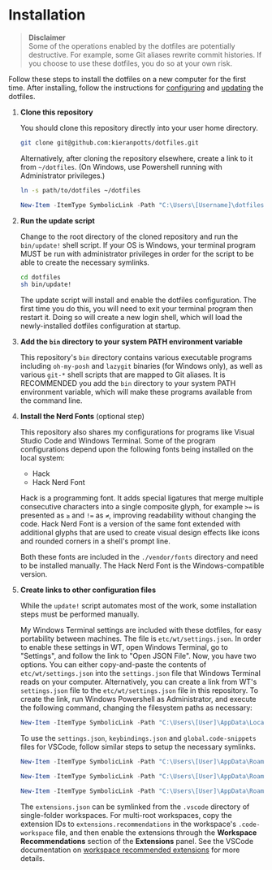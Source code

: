 # Installation

> **Disclaimer** \
> Some of the operations enabled by the dotfiles are potentially destructive. For example, some Git aliases rewrite commit histories. If you choose to use these dotfiles, you do so at your own risk.

Follow these steps to install the dotfiles on a new computer for the first time. After installing, follow the instructions for [configuring](configuring.md) and [updating](updating.md) the dotfiles.

1.  **Clone this repository**

    You should clone this repository directly into your user home directory.

    ```sh
    git clone git@github.com:kieranpotts/dotfiles.git
    ```

    Alternatively, after cloning the repository elsewhere, create a link to it from `~/dotfiles`. (On Windows, use Powershell running with Administrator privileges.)

    ```sh
    ln -s path/to/dotfiles ~/dotfiles
    ```

    ```powershell
    New-Item -ItemType SymbolicLink -Path "C:\Users\[Username]\dotfiles" -Target "C:\path\to\dotfiles"
    ```

2.  **Run the update script**

    Change to the root directory of the cloned repository and run the `bin/update!` shell script. If your OS is Windows, your terminal program  MUST be run with administrator privileges in order for the script to be able to create the necessary symlinks.

    ```sh
    cd dotfiles
    sh bin/update!
    ```

    The update script will install and enable the dotfiles configuration. The first time you do this, you will need to exit your terminal program then restart it. Doing so will create a new login shell, which will load the newly-installed dotfiles configuration at startup.

3.  **Add the `bin` directory to your system PATH environment variable**

    This repository's `bin` directory contains various executable programs including `oh-my-posh` and `lazygit` binaries (for Windows only), as well as various `git-*` shell scripts that are mapped to Git aliases. It is RECOMMENDED you add the `bin` directory to your system PATH environment variable, which will make these programs available from the command line.

4.  **Install the Nerd Fonts** (optional step)

    This repository also shares my configurations for programs like Visual Studio Code and Windows Terminal. Some of the program configurations depend upon the following fonts being installed on the local system:

    - Hack
    - Hack Nerd Font

    Hack is a programming font. It adds special ligatures that merge multiple consecutive characters into a single composite glyph, for example `>=` is presented as `≥` and `!=` as `≠`, improving readability without changing the code. Hack Nerd Font is a version of the same font extended with additional glyphs that are used to create visual design effects like icons and rounded corners in a shell's prompt line.

    Both these fonts are included in the `./vendor/fonts` directory and need to be installed manually. The Hack Nerd Font is the Windows-compatible version.

5.  **Create links to other configuration files**

    While the `update!` script automates most of the work, some installation steps must be performed manually.

    My Windows Terminal settings are included with these dotfiles, for easy portability between machines. The file is `etc/wt/settings.json`. In order to enable these settings in WT, open Windows Terminal, go to "Settings", and follow the link to "Open JSON File". Now, you have two options. You can either copy-and-paste the contents of `etc/wt/settings.json` into the `settings.json` file that Windows Terminal reads on your computer. Alternatively, you can create a link from WT's `settings.json` file to the `etc/wt/settings.json` file in this repository. To create the link, run Windows Powershell as Administrator, and execute the following command, changing the filesystem paths as necessary:

    ```powershell
    New-Item -ItemType SymbolicLink -Path "C:\Users\[User]\AppData\Local\Packages\Microsoft.WindowsTerminal_[hash]\LocalState\settings.json" -Target "C:\path\to\dotfiles\etc\wt\settings.json" -Force
    ```

    To use the `settings.json`, `keybindings.json` and `global.code-snippets` files for VSCode, follow similar steps to setup the necessary symlinks.

    ```powershell
    New-Item -ItemType SymbolicLink -Path "C:\Users\[User]\AppData\Roaming\Code\User\settings.json" -Target "C:\path\to\dotfiles\etc\vscode\settings.json" -Force

    New-Item -ItemType SymbolicLink -Path "C:\Users\[User]\AppData\Roaming\Code\User\keybindings.json" -Target "C:\path\to\dotfiles\etc\vscode\keybindings.json" -Force

    New-Item -ItemType SymbolicLink -Path "C:\Users\[User]\AppData\Roaming\Code\User\snippets\global.code-snippets" -Target "C:\path\to\dotfiles\etc\vscode\global.code-snippets" -Force
    ```

    The `extensions.json` can be symlinked from the `.vscode` directory of single-folder workspaces. For multi-root workspaces, copy the extension IDs to `extensions.recommendations` in the workspace's `.code-workspace` file, and then enable the extensions through the **Workspace Recommendations** section of the **Extensions** panel. See the VSCode documentation on [workspace recommended extensions](https://code.visualstudio.com/docs/editor/extension-marketplace#_workspace-recommended-extensions) for more details.
